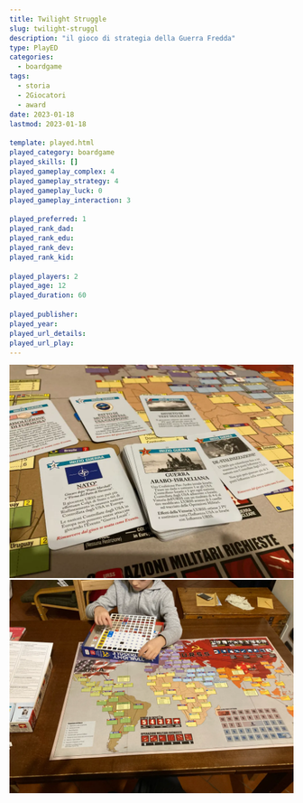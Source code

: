 ```yaml
---
title: Twilight Struggle
slug: twilight-struggl
description: "il gioco di strategia della Guerra Fredda"
type: PlayED
categories:
  - boardgame
tags:
  - storia
  - 2Giocatori
  - award
date: 2023-01-18
lastmod: 2023-01-18

template: played.html
played_category: boardgame
played_skills: []
played_gameplay_complex: 4
played_gameplay_strategy: 4
played_gameplay_luck: 0
played_gameplay_interaction: 3

played_preferred: 1
played_rank_dad: 
played_rank_edu: 
played_rank_dev: 
played_rank_kid: 

played_players: 2
played_age: 12
played_duration: 60

played_publisher: 
played_year: 
played_url_details: 
played_url_play: 
---
```

![](../../assets/img/played/boardgame/twilight-struggle-2.webp)
![](../../assets/img/played/boardgame/twilight-struggle-3.webp)
